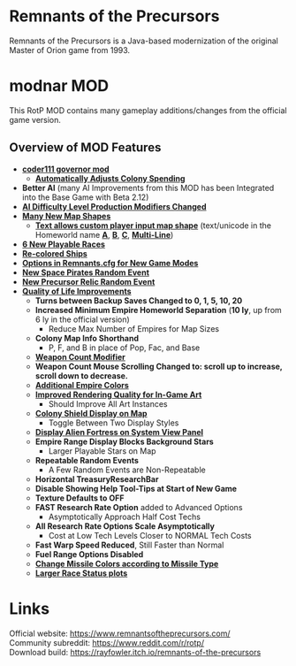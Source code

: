 # Remnants of the Precursors

Remnants of the Precursors is a Java-based modernization of the original Master of Orion game from 1993.

# modnar MOD

This RotP MOD contains many gameplay additions/changes from the official game version.<br/>

## Overview of MOD Features

- [**coder111 governor mod**](https://github.com/coder111111/rotp-public)
    - [**Automatically Adjusts Colony Spending**](https://i.imgur.com/AhXNE73.png)
- **Better AI** (many AI Improvements from this MOD has been Integrated into the Base Game with Beta 2.12)
- [**AI Difficulty Level Production Modifiers Changed**](https://i.imgur.com/5LJYBqH.png)
- [**Many New Map Shapes**](https://i.imgur.com/115jnZb.png)
    - [**Text allows custom player input map shape**](https://i.imgur.com/J5Wr3yL.png) (text/unicode in the Homeworld name [**A**](https://i.imgur.com/UUpH1TK.png), [**B**](https://i.imgur.com/JsZp69f.png), [**C**](https://i.imgur.com/tjkhdYP.png), [**Multi-Line**](https://i.imgur.com/Uf4X8gj.png))
- [**6 New Playable Races**](https://i.imgur.com/Iza3WpE.jpg)
- [**Re-colored Ships**](https://reddit.com/r/rotp/comments/gli5z5/rotp_recolored_ship_design_sets_download/)
- [**Options in Remnants.cfg for New Game Modes**](https://i.imgur.com/OhyMaKj.png)
- [**New Space Pirates Random Event**](https://i.imgur.com/jBu21Pt.png)
- [**New Precursor Relic Random Event**](https://i.imgur.com/Eq5KW4N.png)
- [**Quality of Life Improvements**](https://i.imgur.com/lBAVLpV.png)
    - **Turns between Backup Saves Changed to 0, 1, 5, 10, 20**
    - **Increased Minimum Empire Homeworld Separation** (**10 ly**, up from 6 ly in the official version)
        - Reduce Max Number of Empires for Map Sizes
    - **Colony Map Info Shorthand**
        - P, F, and B in place of Pop, Fac, and Base
    - [**Weapon Count Modifier**](https://i.imgur.com/YHfMdMG.png)
    - **Weapon Count Mouse Scrolling Changed to: scroll up to increase, scroll down to decrease.**
    - [**Additional Empire Colors**](https://i.imgur.com/3XH7OsF.png)
    - [**Improved Rendering Quality for In-Game Art**](https://i.imgur.com/Yinhuw5.png)
        - Should Improve All Art Instances
    - [**Colony Shield Display on Map**](https://i.imgur.com/QBUHiV4.png)
        - Toggle Between Two Display Styles
    - [**Display Alien Fortress on System View Panel**](https://i.imgur.com/se4Y7fc.png)
    - **Empire Range Display Blocks Background Stars**
        - Larger Playable Stars on Map
    - **Repeatable Random Events**
        - A Few Random Events are Non-Repeatable
    - **Horizontal TreasuryResearchBar**
    - **Disable Showing Help Tool-Tips at Start of New Game**
    - **Texture Defaults to OFF**
    - **FAST Research Rate Option** added to Advanced Options
        - Asymptotically Approach Half Cost Techs
    - **All Research Rate Options Scale Asymptotically**
        - Cost at Low Tech Levels Closer to NORMAL Tech Costs
    - **Fast Warp Speed Reduced**, Still Faster than Normal
    - **Fuel Range Options Disabled**
    - [**Change Missile Colors according to Missile Type**](https://i.imgur.com/HSD2Irb.png)
    - [**Larger Race Status plots**](https://i.imgur.com/tn0mL6E.png)
    


# Links
Official website: https://www.remnantsoftheprecursors.com/<br/>
Community subreddit: https://www.reddit.com/r/rotp/<br/>
Download build: https://rayfowler.itch.io/remnants-of-the-precursors
